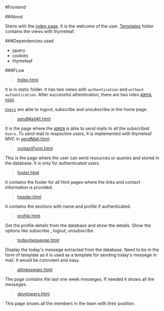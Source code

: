 #Frontend

##About

Starts with the [index page](/web/src/main/resources/static/index.html). It is the welcome of the user. [Templates](/web/src/main/resources/templates/) folder contains the views with thymeleaf.

###Dependencies used

- jquery
- cookies
- thymeleaf

###FLow
>[Index.html](/web/src/main/resources/static/index.html)

It is in static folder. It has two views with `authentication` and `without authentication`. After successful athentication, there are two roles [`ADMIN`](/web/src/main/java/com/codextrees/web/models/Role.java), [`USER`](/web/src/main/java/com/codextrees/web/models/Role.java). 

[`Users`](/web/src/main/java/com/codextrees/web/models/Role.java) are able to logout, subscribe and unsubscribe in the home page.

>[sendMailAll.html](/web/src/main/resources/templates/admin/sendMailAll.html)

It is the page where the [`ADMIN`](/web/src/main/java/com/codextrees/web/models/Role.java) is able to send mails to all the subscribed `Users`. To send mail to respective users, it is implemented with thymeleaf MVC in [sendMail.html](/web/src/main/resources/templates/admin/sendMail.html).

>[contactForm.html](/web/src/main/resources/templates/contactForm.html) 

This is the page where the user can send resources or queries and stored in the database. It is only for authenticated users.

>[footer.html](/web/src/main/resources/static/footer.html)

It contains the footer for all html pages where the links and contact information is provided.

>[header.html](/web/src/main/resources/static/header.html)

It contains the sections with name and profile if authenticated.

>[profile.html](/web/src/main/resources/templates/profile.html)

Get the profile details from the database and show the details. Show the options like subscribe , logout, unsubscribe.

>[todaymessesge.html](/web/src/main/resources/templates/todaymessege.html)

Display the today's messege extracted from the database. Need to be in the form of template as it is used as a template for sending today's messege in mail. It would be convvient and easy.

>[allmesseges.html](/web/src/main/resources/static/allmesseges.html)

The page contains the last one week messeges. If needed it shows all the messeges.

>[developers.html](/web/src/main/resources/static/allmesseges.html)

This page shows all the members in the team with their position.
